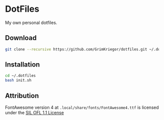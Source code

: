 # DotFiles

My own personal dotfiles.


## Download

```bash
git clone --recursive https://github.com/GrimKriegor/dotfiles.git ~/.dotfiles
```


## Installation

```bash
cd ~/.dotfiles
bash init.sh
```


## Attribution

FontAwesome version 4 at `.local/share/fonts/FontAwesome4.ttf` is licensed under the [SIL OFL 1.1 License](https://scripts.sil.org/cms/scripts/page.php?site_id=nrsi&id=OFL)
